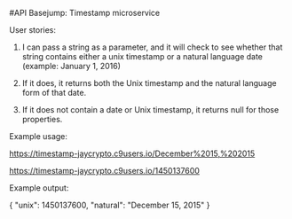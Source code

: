 #API Basejump: Timestamp microservice

User stories:
1) I can pass a string as a parameter, and it will check to see whether that string contains either a unix timestamp or a natural language date (example: January 1, 2016)

2) If it does, it returns both the Unix timestamp and the natural language form of that date.

3) If it does not contain a date or Unix timestamp, it returns null for those properties.

Example usage:

https://timestamp-jaycrypto.c9users.io/December%2015,%202015

https://timestamp-jaycrypto.c9users.io/1450137600

Example output:

{ "unix": 1450137600, "natural": "December 15, 2015" }